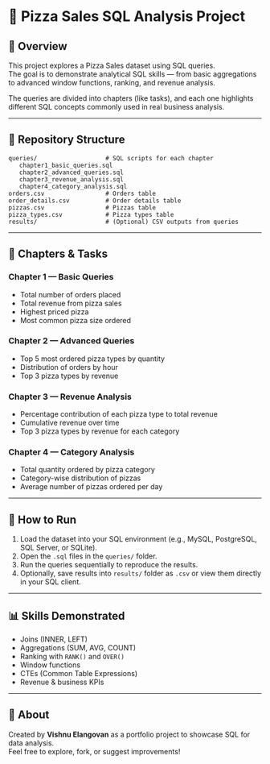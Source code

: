 # 🍕 Pizza Sales SQL Analysis Project

## 📌 Overview
This project explores a Pizza Sales dataset using SQL queries.  
The goal is to demonstrate analytical SQL skills — from basic aggregations to advanced window functions, ranking, and revenue analysis.

The queries are divided into chapters (like tasks), and each one highlights different SQL concepts commonly used in real business analysis.

---

## 📂 Repository Structure
```
queries/                   # SQL scripts for each chapter
   chapter1_basic_queries.sql
   chapter2_advanced_queries.sql
   chapter3_revenue_analysis.sql
   chapter4_category_analysis.sql
orders.csv                 # Orders table
order_details.csv          # Order details table
pizzas.csv                 # Pizzas table
pizza_types.csv            # Pizza types table
results/                   # (Optional) CSV outputs from queries
```

---

## 📝 Chapters & Tasks

### Chapter 1 — Basic Queries
- Total number of orders placed
- Total revenue from pizza sales
- Highest priced pizza
- Most common pizza size ordered

### Chapter 2 — Advanced Queries
- Top 5 most ordered pizza types by quantity
- Distribution of orders by hour
- Top 3 pizza types by revenue

### Chapter 3 — Revenue Analysis
- Percentage contribution of each pizza type to total revenue
- Cumulative revenue over time
- Top 3 pizza types by revenue for each category

### Chapter 4 — Category Analysis
- Total quantity ordered by pizza category
- Category-wise distribution of pizzas
- Average number of pizzas ordered per day

---

## 🚀 How to Run
1. Load the dataset into your SQL environment (e.g., MySQL, PostgreSQL, SQL Server, or SQLite).  
2. Open the `.sql` files in the `queries/` folder.  
3. Run the queries sequentially to reproduce the results.  
4. Optionally, save results into `results/` folder as `.csv` or view them directly in your SQL client.

---

## 📊 Skills Demonstrated
- Joins (INNER, LEFT)
- Aggregations (SUM, AVG, COUNT)
- Ranking with `RANK()` and `OVER()`
- Window functions
- CTEs (Common Table Expressions)
- Revenue & business KPIs

---

## 🙋 About
Created by **Vishnu Elangovan** as a portfolio project to showcase SQL for data analysis.  
Feel free to explore, fork, or suggest improvements!

